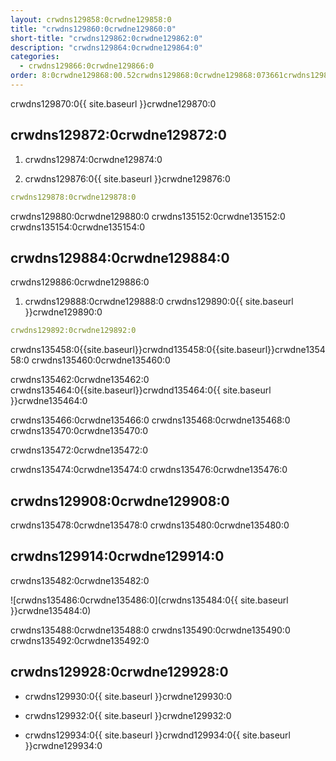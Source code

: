 ```yaml
---
layout: crwdns129858:0crwdne129858:0
title: "crwdns129860:0crwdne129860:0"
short-title: "crwdns129862:0crwdne129862:0"
description: "crwdns129864:0crwdne129864:0"
categories:
  - crwdns129866:0crwdne129866:0
order: 8:0crwdne129868:00.52crwdns129868:0crwdne129868:073661crwdns129868:0crwdne129868:0
---
```

crwdns129870:0{{ site.baseurl }}crwdne129870:0

## crwdns129872:0crwdne129872:0

1. crwdns129874:0crwdne129874:0

2. crwdns129876:0{{ site.baseurl }}crwdne129876:0

```yaml
crwdns129878:0crwdne129878:0
```

crwdns129880:0crwdne129880:0 crwdns135152:0crwdne135152:0 crwdns135154:0crwdne135154:0

## crwdns129884:0crwdne129884:0

crwdns129886:0crwdne129886:0

1. crwdns129888:0crwdne129888:0 crwdns129890:0{{ site.baseurl }}crwdne129890:0 

```yaml
crwdns129892:0crwdne129892:0
```

crwdns135458:0{{site.baseurl}}crwdnd135458:0{{site.baseurl}}crwdne135458:0 crwdns135460:0crwdne135460:0

crwdns135462:0crwdne135462:0 crwdns135464:0{{site.baseurl}}crwdnd135464:0{{ site.baseurl }}crwdne135464:0

crwdns135466:0crwdne135466:0 crwdns135468:0crwdne135468:0 crwdns135470:0crwdne135470:0

crwdns135472:0crwdne135472:0

crwdns135474:0crwdne135474:0 crwdns135476:0crwdne135476:0

## crwdns129908:0crwdne129908:0

crwdns135478:0crwdne135478:0 crwdns135480:0crwdne135480:0

## crwdns129914:0crwdne129914:0

crwdns135482:0crwdne135482:0

![crwdns135486:0crwdne135486:0](crwdns135484:0{{ site.baseurl }}crwdne135484:0)

crwdns135488:0crwdne135488:0 crwdns135490:0crwdne135490:0 crwdns135492:0crwdne135492:0

## crwdns129928:0crwdne129928:0

- crwdns129930:0{{ site.baseurl }}crwdne129930:0

- crwdns129932:0{{ site.baseurl }}crwdne129932:0

- crwdns129934:0{{ site.baseurl }}crwdnd129934:0{{ site.baseurl }}crwdne129934:0